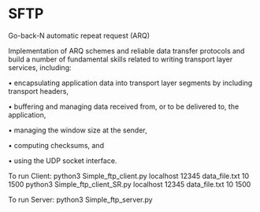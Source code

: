 # SFTP
Go-back-N automatic repeat request (ARQ)


Implementation of ARQ schemes and reliable data transfer protocols and build a number of fundamental skills related to writing
transport layer services, including:

• encapsulating application data into transport layer segments by including transport headers,

• buffering and managing data received from, or to be delivered to, the application,

• managing the window size at the sender,

• computing checksums, and

• using the UDP socket interface.


To run Client:
    python3 Simple_ftp_client.py localhost 12345 data_file.txt 10 1500
    python3 Simple_ftp_client_SR.py localhost 12345 data_file.txt 10 1500

To run Server:
    python3 Simple_ftp_server.py
